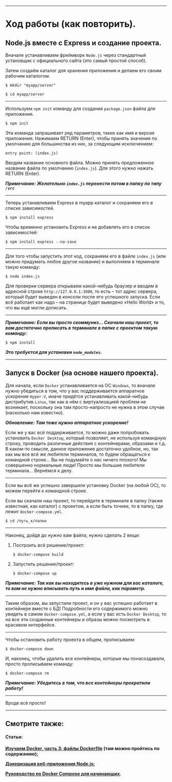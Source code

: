 ____
# Ход работы (как повторить).

<h2>Node.js вместе с Express и создание проекта.</h2>

Вначале устанавливаем фреймворк `Node.js` через стандартный установщик с официального сайта (это самый простой способ).

Затем создаём каталог для хранения приложения и делаем его своим рабочим каталогом.

`$ mkdir "myapp/server"`

`$ cd myapp/server`
____
Используем `npm init` команду для создания `package.json` файла для приложения.

`$ npm init`

Эта команда запрашивает ряд параметров, таких как имя и версия приложения. Нажимаем RETURN (Enter), чтобы принять значения по умолчанию для большинства из них, за следующим исключением:

`entry point: (index.js)`

Вводим название основного файла. Можно принять предложенное название файла по умолчанию (`index.js`). Для этого нужно нажать RETURN (Enter).

<b>*Примечание: Желательно `index.js` перенести потом в папку по типу `/src`*</b>
____
Теперь устанавливаем Express в myapp каталог и сохраняем его в списке зависимостей.

`$ npm install express`

Чтобы временно установить Express и не добавлять его в список зависимостей:

`$ npm install express --no-save`
____
Для того чтобы запустить этот код, сохраняем его в файле `index.js` (или можно придумать любое другое название) и выполняем в терминале такую команду:

`$ node index.js`

Для проверки сервера открываем какой-нибудь браузер и вводим в адресной строке `http://127.0.0.1:3000`, то есть – тот адрес сервера, который будет выведен в консоли после его успешного запуска. Если всё работает как надо – на странице будет выведено «Hello World» и то, что вы ещё могли дописать.
____
<b>*Примечание: Если вы просто скоммуниз… Скачали наш проект, то вам достаточно прописать в терминале в папке с проектом такую команду:*</b>

`$ npm install`

<b>*Это требуется для установки `node_modules`.*</b>
____
<h2>Запуск в Docker (на основе нашего проекта).</h2>

Для начала, если `Docker` устанавливается на ОС `Windows`, то вначале нужно убедиться в том, что у вас поддерживается аппаратное ускорение `Hyper-V`, иначе придётся устанавливать какой-нибудь дистрибутив `Linux`, так как в нём с виртуализацией проблем не возникает, поскольку она там просто-напросто не нужна в этом случае (насколько нам известно).

<b>*Обновление: Там тоже нужно аппаратное ускорение!*</b>

Если же у вас всё поддерживается, то можно даже попробовать установить `Docker Desktop`, который позволяет, не используя командную строку, проводить различные действия с контейнерами, образами и т.д. В каком-то смысле, данное приложение достаточно удобное, но, так как мы все всё же любители терминалов, то будем обращаться к командной строке… Вы не подумайте о нас ничего плохого! Мы совершенно нормальные люди! Просто мы большие любители терминала… Вернёмся к делу.
____
Если вы всё же успешно завершили установку Docker (на любой ОС), то можем перейти к командной строке.

Если вы скачали наш проект, то перейдите в терминале в папку (также известная, как каталог) с проектом, а если быть точнее, то в папку, где лежит `docker-compose.yml`.

`$ cd /путь_к/папке`
____
Наконец, дойдя до нужно вам файла, нужно сделать 2 вещи:

1. Построить всё решение/проект:

   `$ docker-compose build`

2. Запустить решение/проект:

   `$ docker-compose up`

<b>*Примечание: Так как вы находитесь в уже нужном для вас каталоге, то вам не нужно вписывать путь и имя файла, как параметр.*</b>
____
Таким образом, вы запустили проект, и он у вас успешно работает в контейнере вместе с БД! Подробности его содержимого можно увидеть в самом `docker-compose.yml`, а если у вас есть `Docker Desktop`, то на все эти созданные контейнеры и образы можно посмотреть в красивом интерфейсе.
____
Чтобы остановить работу проекта в общем, прописываем:

`$ docker-compose down`

И, наконец, чтобы удалить все контейнеры, которые мы понасоздавали, просто прописываем команду:

`$ docker-compose rm`

<b>*Примечание: Убедитесь в том, что все контейнеры прекратили работу!*</b>
____
Вроде всё просто!
____
<h2>Смотрите также:</h2>

<h4>Статьи:<h4>

[Изучаем Docker, часть 3: файлы Dockerfile](https://habr.com/post/439980/) (там можно пройтись по содержанию);

[Докеризация веб-приложения Node.js](https://nodejs.org/ru/docs/guides/nodejs-docker-webapp/);

[Руководство по Docker Compose для начинающих](https://habr.com/ru/company/ruvds/blog/450312/).
